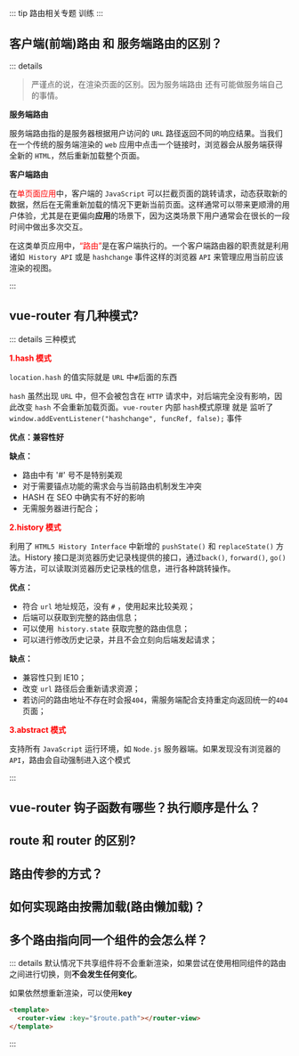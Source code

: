 ::: tip
路由相关专题 训练
:::

## 客户端(前端)路由 和 服务端路由的区别？

::: details

> 严谨点的说，在渲染页面的区别。因为服务端路由 还有可能做服务端自己的事情。

**服务端路由**

服务端路由指的是服务器根据用户访问的 `URL` 路径返回不同的响应结果。当我们在一个传统的服务端渲染的 `web` 应用中点击一个链接时，浏览器会从服务端获得全新的 `HTML`，然后重新加载整个页面。

**客户端路由**

在<font color="red">单页面应用</font>中，客户端的 `JavaScript` 可以拦截页面的跳转请求，动态获取新的数据，然后在无需重新加载的情况下更新当前页面。这样通常可以带来更顺滑的用户体验，尤其是在更偏向**应用**的场景下，因为这类场景下用户通常会在很长的一段时间中做出多次交互。

在这类单页应用中，<font color="red">“路由”</font>是在客户端执行的。一个客户端路由器的职责就是利用诸如` History API` 或是 `hashchange` 事件这样的浏览器 `API` 来管理应用当前应该渲染的视图。

:::

## vue-router 有几种模式?

::: details
三种模式

**<font color="red">1.hash 模式</font>**

`location.hash` 的值实际就是 `URL` 中`#`后面的东西

`hash` 虽然出现 `URL` 中，但不会被包含在 `HTTP` 请求中，对后端完全没有影响，因此改变 `hash` 不会重新加载页面。`vue-router` 内部 `hash`模式原理 就是 监听了 `window.addEventListener("hashchange", funcRef, false);` 事件

**优点：兼容性好**

**缺点：**

- 路由中有 '#' 号不是特别美观
- 对于需要锚点功能的需求会与当前路由机制发生冲突
- HASH 在 SEO 中确实有不好的影响
- 无需服务器进行配合；

**<font color="red">2.history 模式</font>**

利用了 `HTML5 History Interface` 中新增的 `pushState()` 和 `replaceState()` 方法。History 接口是浏览器历史记录栈提供的接口，通过`back()`, `forward()`, `go()`等方法，可以读取浏览器历史记录栈的信息，进行各种跳转操作。

**优点：**

- 符合 `url` 地址规范，没有 `#` ，使用起来比较美观；
- 后端可以获取到完整的路由信息；
- 可以使用` history.state` 获取完整的路由信息；
- 可以进行修改历史记录，并且不会立刻向后端发起请求；

**缺点：**

- 兼容性只到 IE10；
- 改变 `url` 路径后会重新请求资源；
- 若访问的路由地址不存在时会报`404`，需服务端配合支持重定向返回统一的`404`页面；

**<font color="red">3.abstract 模式</font>**

支持所有 `JavaScript` 运行环境，如 `Node.js` 服务器端。如果发现没有浏览器的 `API`，路由会自动强制进入这个模式

:::

## vue-router 钩子函数有哪些？执行顺序是什么？

## route 和 router 的区别?

## 路由传参的方式？

## 如何实现路由按需加载(路由懒加载)？

## 多个路由指向同一个组件的会怎么样？

::: details
默认情况下共享组件将不会重新渲染，如果尝试在使用相同组件的路由之间进行切换，则**不会发生任何变化**。

如果依然想重新渲染，可以使用**key**

```html
<template>
  <router-view :key="$route.path"></router-view>
</template>
```

:::

<style>
  /* 这里是 details 块的样式重写  不要切换黑暗模式 */
  /* .custom-block {
    padding: 0 !important;
    font-size: 16px;
  } */
  .custom-block.details {
    background-color: #fff !important;
    padding: 0 !important;
    font-size: 16px;
  }
  .custom-block.details summary {
    color: #3451b2 !important;
  }
</style>
